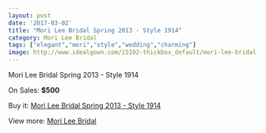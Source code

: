 ```yaml
---
layout: post
date: '2017-03-02'
title: "Mori Lee Bridal Spring 2013 - Style 1914"
category: Mori Lee Bridal
tags: ["elegant","mori","style","wedding","charming"]
image: http://www.idealgown.com/15192-thickbox_default/mori-lee-bridal-spring-2013-style-1914.jpg
---
```

Mori Lee Bridal Spring 2013 - Style 1914

On Sales: **$500**
<a href="https://www.idealgown.com/en/mori-lee-bridal/6087-mori-lee-bridal-spring-2013-style-1914.html"><amp-img layout="responsive" width="600" height="600" src="//www.idealgown.com/15192-thickbox_default/mori-lee-bridal-spring-2013-style-1914.jpg" alt="Mori Lee Bridal Spring 2013 - Style 1914 0" /></a>
<a href="https://www.idealgown.com/en/mori-lee-bridal/6087-mori-lee-bridal-spring-2013-style-1914.html"><amp-img layout="responsive" width="600" height="600" src="//www.idealgown.com/15193-thickbox_default/mori-lee-bridal-spring-2013-style-1914.jpg" alt="Mori Lee Bridal Spring 2013 - Style 1914 1" /></a>

Buy it: [Mori Lee Bridal Spring 2013 - Style 1914](https://www.idealgown.com/en/mori-lee-bridal/6087-mori-lee-bridal-spring-2013-style-1914.html "Mori Lee Bridal Spring 2013 - Style 1914")

View more: [Mori Lee Bridal](https://www.idealgown.com/en/90-mori-lee-bridal "Mori Lee Bridal")